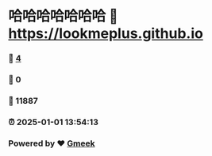 # 哈哈哈哈哈哈哈 :link: https://lookmeplus.github.io 
### :page_facing_up: [4](https://lookmeplus.github.io/tag.html) 
### :speech_balloon: 0 
### :hibiscus: 11887 
### :alarm_clock: 2025-01-01 13:54:13 
### Powered by :heart: [Gmeek](https://github.com/Meekdai/Gmeek)
